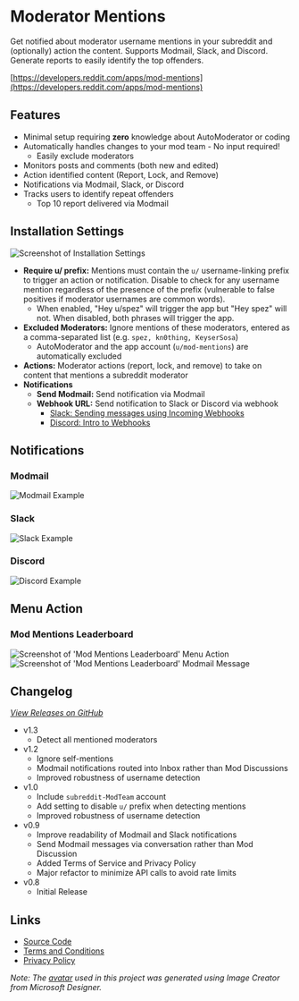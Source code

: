 # Moderator Mentions

Get notified about moderator username mentions in your subreddit and (optionally) action the content. Supports Modmail, Slack, and Discord. Generate reports to easily identify the top offenders.

[https://developers.reddit.com/apps/mod-mentions](https://developers.reddit.com/apps/mod-mentions)

## Features

* Minimal setup requiring **zero** knowledge about AutoModerator or coding
* Automatically handles changes to your mod team - No input required!
  * Easily exclude moderators
* Monitors posts and comments (both new and edited)
* Action identified content (Report, Lock, and Remove)
* Notifications via Modmail, Slack, or Discord
* Tracks users to identify repeat offenders
  * Top 10 report delivered via Modmail

## Installation Settings

![Screenshot of Installation Settings](https://github.com/user-attachments/assets/8b881107-6179-49ce-afa1-9e41e20de2e6)

* **Require u/ prefix:** Mentions must contain the `u/` username-linking prefix to trigger an action or notification. Disable to check for any username mention regardless of the presence of the prefix (vulnerable to false positives if moderator usernames are common words).
  * When enabled, "Hey u/spez" will trigger the app but "Hey spez" will not. When disabled, both phrases will trigger the app.
* **Excluded Moderators:** Ignore mentions of these moderators, entered as a comma-separated list (e.g. `spez, kn0thing, KeyserSosa`)
  * AutoModerator and the app account (`u/mod-mentions`) are automatically excluded
* **Actions:** Moderator actions (report, lock, and remove) to take on content that mentions a subreddit moderator
* **Notifications**
  * **Send Modmail:** Send notification via Modmail
  * **Webhook URL:** Send notification to Slack or Discord via webhook
    * [Slack: Sending messages using Incoming Webhooks](https://api.slack.com/messaging/webhooks)
    * [Discord: Intro to Webhooks](https://support.discord.com/hc/en-us/articles/228383668-Intro-to-Webhooks)

## Notifications

### Modmail

![Modmail Example](https://github.com/shiruken/mod-mentions/assets/867617/bb89c958-2dad-4f3e-9945-d102ceb718a2)

### Slack

![Slack Example](https://github.com/shiruken/mod-mentions/assets/867617/327884e3-ca20-4f77-b5aa-47506a1c58dd)

### Discord

![Discord Example](https://github.com/shiruken/mod-mentions/assets/867617/337cee69-c9da-4e9b-b6b0-73eda2efe90f)

## Menu Action

### Mod Mentions Leaderboard

![Screenshot of 'Mod Mentions Leaderboard' Menu Action](https://github.com/user-attachments/assets/25da0405-eca7-4c1a-b9a4-4180a82472f8) ![Screenshot of 'Mod Mentions Leaderboard' Modmail Message](https://github.com/shiruken/mod-mentions/assets/867617/6ee19879-6882-419a-8750-9d8331e9995c)

## Changelog

*[View Releases on GitHub](https://github.com/shiruken/mod-mentions/releases)*

* v1.3
  * Detect all mentioned moderators
* v1.2
  * Ignore self-mentions
  * Modmail notifications routed into Inbox rather than Mod Discussions
  * Improved robustness of username detection
* v1.0
  * Include `subreddit-ModTeam` account
  * Add setting to disable `u/` prefix when detecting mentions
  * Improved robustness of username detection
* v0.9
  * Improve readability of Modmail and Slack notifications
  * Send Modmail messages via conversation rather than Mod Discussion
  * Added Terms of Service and Privacy Policy
  * Major refactor to minimize API calls to avoid rate limits
* v0.8
  * Initial Release

## Links

* [Source Code](https://github.com/shiruken/mod-mentions)
* [Terms and Conditions](https://github.com/shiruken/mod-mentions/blob/main/TERMS.md)
* [Privacy Policy](https://github.com/shiruken/mod-mentions/blob/main/PRIVACY.md)

*Note: The [avatar](https://raw.githubusercontent.com/shiruken/mod-mentions/main/assets/avatar.jpg) used in this project was generated using Image Creator from Microsoft Designer.*
